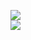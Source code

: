 [![](https://img.shields.io/badge/Made%20With-Github%20Spray-lightgrey.svg?style=for-the-badge&logo=github)](https://github.com/Annihil/github-spray#28918)  
[![](https://i.imgur.com/2DrTn0Z.gif)](https://github.com/Annihil/github-spray)